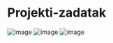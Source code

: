 # Projekti-zadatak
![image](https://user-images.githubusercontent.com/121170810/208905831-5b487131-0975-4fd9-b5d7-8ff721d921b4.png)
![image](https://user-images.githubusercontent.com/121170810/208906455-0df269c9-5b6e-4089-9641-8d45e7ad2388.png)
![image](https://user-images.githubusercontent.com/121170810/208906653-3b6c87f4-8b79-4f4c-8f77-a2c8f758428b.png)
